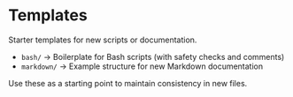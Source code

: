 # Templates

Starter templates for new scripts or documentation.  

- `bash/` → Boilerplate for Bash scripts (with safety checks and comments)  
- `markdown/` → Example structure for new Markdown documentation  

Use these as a starting point to maintain consistency in new files.  
